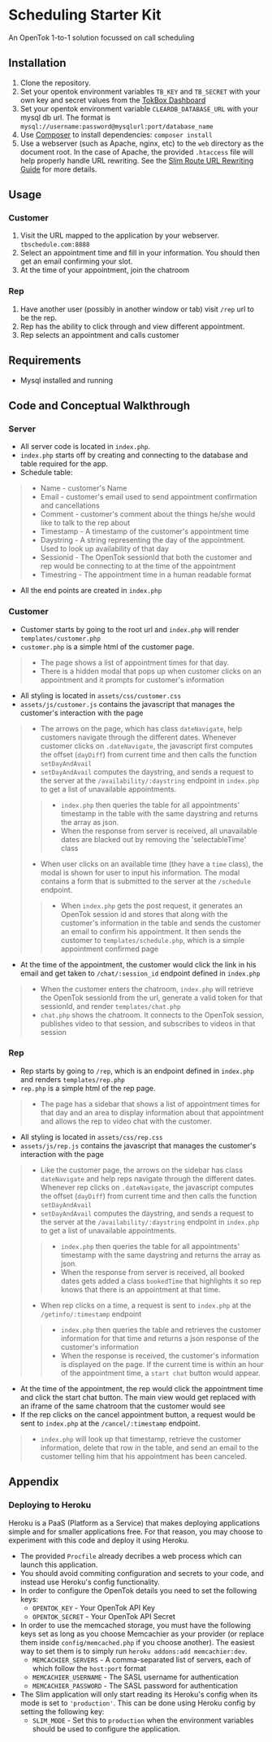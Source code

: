 # Scheduling Starter Kit

An OpenTok 1-to-1 solution focussed on call scheduling


## Installation

1. Clone the repository.
1. Set your opentok environment variables `TB_KEY` and `TB_SECRET` with your own key and secret values from the [TokBox Dashboard](https://dashboard.tokbox.com)
1. Set your opentok environment variable `CLEARDB_DATABASE_URL` with your mysql db url. The format is `mysql://username:password@mysqlurl:port/database_name`
1. Use [Composer](https://getcomposer.org/) to install dependencies: `composer install`
1. Use a webserver (such as Apache, nginx, etc) to the `web` directory as the document root. In the case of Apache, the provided `.htaccess` file will help properly handle URL rewriting. See the [Slim Route URL Rewriting Guide](http://docs.slimframework.com/#Route-URL-Rewriting) for more details.

## Usage

### Customer

1. Visit the URL mapped to the application by your webserver. `tbschedule.com:8888`
1. Select an appointment time and fill in your information. You should then get an email confirming your slot.
1. At the time of your appointment, join the chatroom

### Rep
1. Have another user (possibly in another window or tab) visit `/rep` url to be the rep.
1. Rep has the ability to click through and view different appointment. 
1. Rep selects an appointment and calls customer

## Requirements

* Mysql installed and running

## Code and Conceptual Walkthrough

### Server

* All server code is located in `index.php`.
* `index.php` starts off by creating and connecting to the database and table required for the app.
* Schedule table:
> * Name - customer's Name
> * Email - customer's email used to send appointment confirmation and cancellations
> * Comment - customer's comment about the things he/she would like to talk to the rep about
> * Timestamp - A timestamp of the customer's appointment time
> * Daystring - A string representing the day of the appointment. Used to look up availability of that day
> * Sessionid - The OpenTok sessionId that both the customer and rep would be connecting to at the time of the appointment
> * Timestring - The appointment time in a human readable format
* All the end points are created in `index.php`

### Customer
* Customer starts by going to the root url and `index.php` will render `templates/customer.php`
* `customer.php` is a simple html of the customer page. 
> * The page shows a list of appointment times for that day.
> * There is a hidden modal that pops up when customer clicks on an appointment and it prompts for customer's information
* All styling is located in `assets/css/customer.css`
* `assets/js/customer.js` contains the javascript that manages the customer's interaction with the page
> * The arrows on the page, which has class `dateNavigate`, help customers navigate through the different dates. Whenever customer clicks on `.dateNavigate`, the javascript first computes the offset (`dayDiff`) from current time and then calls the function `setDayAndAvail`
> * `setDayAndAvail` computes the daystring, and sends a request to the server at the `/availability/:daystring` endpoint in `index.php` to get a list of unavailable appointments.
> > * `index.php` then queries the table for all appointments' timestamp in the table with the same daystring and returns the array as json.
> > * When the response from server is received, all unavailable dates are blacked out by removing the 'selectableTime' class
> * When user clicks on an available time (they have a `time` class), the modal is shown for user to input his information. The modal contains a form that is submitted to the server at the `/schedule` endpoint.
> > * When `index.php` gets the post request, it generates an OpenTok session id and stores that along with the customer's information in the table and sends the customer an email to confirm his appointment. It then sends the customer to `templates/schedule.php`, which is a simple appointment confirmed page
* At the time of the appointment, the customer would click the link in his email and get taken to `/chat/:session_id` endpoint defined in `index.php`
> * When the customer enters the chatroom, `index.php` will retrieve the OpenTok sessionId from the url, generate a valid token for that sessionId, and render `templates/chat.php`
> * `chat.php` shows the chatroom. It connects to the OpenTok session, publishes video to that session, and subscribes to videos in that session

### Rep
* Rep starts by going to `/rep`, which is an endpoint defined in `index.php` and renders `templates/rep.php`
* `rep.php` is a simple html of the rep page. 
> * The page has a sidebar that shows a list of appointment times for that day and an area to display information about that appointment and allows the rep to video chat with the customer.
* All styling is located in `assets/css/rep.css`
* `assets/js/rep.js` contains the javascript that manages the customer's interaction with the page
> * Like the customer page, the arrows on the sidebar has class `dateNavigate` and help reps navigate through the different dates. Whenever rep clicks on `.dateNavigate`, the javascript computes the offset (`dayDiff`) from current time and then calls the function `setDayAndAvail`
> * `setDayAndAvail` computes the daystring, and sends a request to the server at the `/availability/:daystring` endpoint in `index.php` to get a list of unavailable appointments.
> > * `index.php` then queries the table for all appointments' timestamp with the same daystring and returns the array as json.
> > * When the response from server is received, all booked dates gets added a class `bookedTime` that highlights it so rep knows that there is an appointment at that time.
> * When rep clicks on a time, a request is sent to `index.php` at the `/getinfo/:timestamp` endpoint
> > * `index.php` then queries the table and retrieves the customer information for that time and returns a json response of the customer's information
> > * When the response is received, the customer's information is displayed on the page. If the current time is within an hour of the appointment time, a `start chat` button would appear.
* At the time of the appointment, the rep would click the appointment time and click the start chat button. The main view would get replaced with an iframe of the same chatroom that the customer would see
* If the rep clicks on the cancel appointment button, a request would be sent to `index.php` at the `/cancel/:timestamp` endpoint.
> * `index.php` will look up that timestamp, retrieve the customer information, delete that row in the table, and send an email to the customer telling him that his appointment has been canceled.


## Appendix

### Deploying to Heroku

Heroku is a PaaS (Platform as a Service) that makes deploying applications simple and for smaller
applications free. For that reason, you may choose to experiment with this code  and deploy it using
Heroku.

*  The provided `Procfile` already decribes a web process which can launch this application.
*  You should avoid commiting configuration and secrets to your code, and instead use Heroku's
   config functionality.
*  In order to configure the OpenTok details you need to set the following keys:
   -  `OPENTOK_KEY` - Your OpenTok API Key
   -  `OPENTOK_SECRET` - Your OpenTok API Secret
*  In order to use the memcached storage, you must have the following keys set as long as you choose
   Memcachier as your provider (or replace them inside `config/memcached.php` if you choose
   another). The easiest way to set them is to simply run `heroku addons:add memcachier:dev`.
   -  `MEMCACHIER_SERVERS` - A comma-separated list of servers, each of which follow the `host:port`
      format
   -  `MEMCACHIER_USERNAME` - The SASL username for authentication
   -  `MEMCACHIER_PASSWORD` - The SASL password for authentication
*  The Slim application will only start reading its Heroku's config when its mode is set to
   `'production'`. This can be done using Heroku config by setting the following key:
   -  `SLIM_MODE` - Set this to `production` when the environment variables should be used to
      configure the application.
